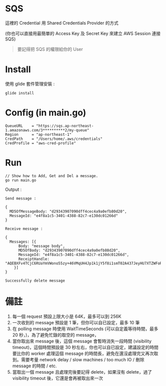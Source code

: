 # SQS

這裡的 Credential 用 Shared Credentials Provider 的方式

(你也可以直接用最簡單的 Access Key 及 Secret Key 來建立 AWS Session 連接 SQS)

> 要記得把 SQS 的權限給你的 User

# Install

使用 glide 套件管理安裝 :

    glide install

# Config (in main.go)

    QueueURL    = "https://sqs.ap-northeast-1.amazonaws.com/3**********2/my-queue"
    Region      = "ap-northeast-1"
    CredPath    = "/Users/home/.aws/credentials"
    CredProfile = "aws-cred-profile"

# Run

    // Show how to Add, Get and Del a message.
    go run main.go

Output :

    Send message :

    {
      MD5OfMessageBody: "d29343907090dff4cec4a9a0efb80d20",
      MessageId: "e4f8a1c5-3401-4388-82c7-e130dc01266d"
    }

    Receive message :

    {
      Messages: [{
          Body: "message body",
          MD5OfBody: "d29343907090dff4cec4a9a0efb80d20",
          MessageId: "e4f8a1c5-3401-4388-82c7-e130dc01266d",
          ReceiptHandle: "AQEBXFv4TCjC6RUaYmVWono55zy+46VMqUH4Jp1k1jY5f8i1smT02A437JeyHU7XTZWFoRjIFlDukVpb4Dzxdwn8dkHqmn+vTCfq8YLB43g5AWVFdFgCprXS2yxM11wm4NrYZvvUhqgIq3wH6CPUKzAzQDFGjYmYho2hmYBohmjT4HsgvOGQbMPC5js0XaQKM71dK31A3uF/6UFnyDPgwr74VRIUHuCuKcD1PwdvcDtG/HaCVAYjDbkxXRgnnU7fhaHMDP+hTd1y0+VI5Fwyn9bxGmCSyVoxwceBXzuIItjZAPFQjIRKoRPxI28NXvBOKS9hUSIEToDq6feE3wsYfDvztuQUEnsyG8jpes2i+rrzZ18MRYJRJbjaFZrsicS3skIoHDuZ1XyshIt8IULOiZwLmg=="
        }]
    }

    Successfully delete message

# 備註

1. 每一個 request 預設上限大小是 64K，最多可以到 256K
2. 一次收到的 message 預設是 1 筆，但你可以自已設定，最多 10 筆
3. 在 polling message 時使用 WaitTimeSeconds (可以自定義等待時間，最多 20 秒，)，為了避免忙錄的取空的 message，
4. 當你取出來 message 後，這個 message 會暫時消失一段時間 (visibility timeout)，這個時間預設是 30 秒左右，你也可以自已設定，建議設定的時間要比你的 worker 處理這個 message 的時間長，避免在還沒處理完又再次取到。需要考量 network delay / slow machines / too much IO / 刪除 message 的時間 / etc.
5. 當取出一個 message 且處理完後要記得 delete，如果沒有 delete，過了 visibility timeout 後，它還是會再被取出來一次
